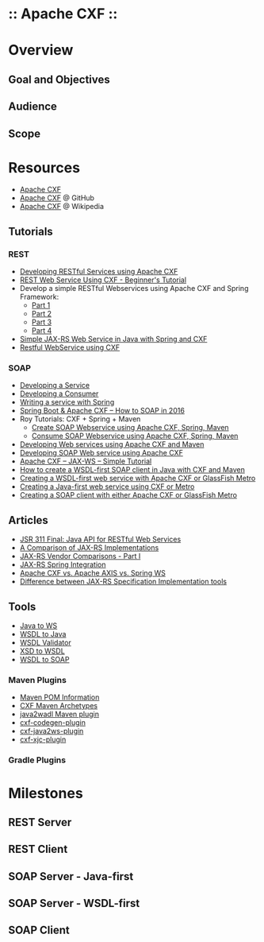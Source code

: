 :: Apache CXF ::
================

# Overview

## Goal and Objectives

## Audience

## Scope

# Resources

- [Apache CXF](http://cxf.apache.org/)
- [Apache CXF](https://github.com/apache/cxf) @ GitHub
- [Apache CXF](https://en.wikipedia.org/wiki/Apache_CXF) @ Wikipedia

## Tutorials

### REST

- [Developing RESTful Services using Apache CXF](https://www.javacodegeeks.com/2013/07/developing-restful-services-using-apache-cxf.html)
- [REST Web Service Using CXF - Beginner's Tutorial](https://dzone.com/articles/rest-web-service-using-cxf)
- Develop a simple RESTful Webservices using Apache CXF and Spring Framework:
    - [Part 1](https://idodevjobs.wordpress.com/2014/08/30/develop-a-simple-restful-webservices-using-apache-cxf-and-spring-framework/)
    - [Part 2](https://idodevjobs.wordpress.com/2014/09/25/develop-a-simple-restful-webservices-using-apache-cxf-and-spring-framework-part-ii/)
    - [Part 3](https://idodevjobs.wordpress.com/2014/10/10/develop-a-simple-restful-webservices-using-apache-cxf-and-spring-framework-part-iii-exceptionerror-handling-using-exceptionmapper/)
    - [Part 4](https://idodevjobs.wordpress.com/2015/04/04/develop-a-simple-restful-webservices-using-apache-cxf-and-spring-framework-part-iv-jax-rs-beanparam-example)
- [Simple JAX-RS Web Service in Java with Spring and CXF](http://www.dreamsyssoft.com/blog/blog.php?/archives/7-Simple-REST-Web-Service-in-Java-with-Spring-and-CXF.html)
- [Restful WebService using CXF](http://www.learninjava.com/pages/restful-webservice-using-cxf.php)

### SOAP

- [Developing a Service](http://cxf.apache.org/docs/developing-a-service.html)
- [Developing a Consumer](http://cxf.apache.org/docs/developing-a-consumer.html)
- [Writing a service with Spring](http://cxf.apache.org/docs/writing-a-service-with-spring.html)
- [Spring Boot & Apache CXF – How to SOAP in 2016](https://blog.codecentric.de/en/2016/02/spring-boot-apache-cxf/)
- Roy Tutorials: CXF + Spring + Maven
    - [Create SOAP Webservice using Apache CXF, Spring, Maven](http://www.roytuts.com/create-soap-webservice-using-apache-cxf-spring-maven/)
    - [Consume SOAP Webservice using Apache CXF, Spring, Maven](http://www.roytuts.com/consume-soap-webservice-using-apache-cxf-spring-maven/)
- [Developing Web services using Apache CXF and Maven](http://www.ctrl-alt-dev.nl/Articles/CXF-Maven/CXF-Maven.html)
- [Developing SOAP Web service using Apache CXF](https://www.javacodegeeks.com/2013/06/developing-soap-web-service-using-apache-cxf.html)
- [Apache CXF – JAX-WS – Simple Tutorial](https://alvinjayreyes.com/2013/05/05/apache-cxf-jax-ws-simple-tutorial/)
- [How to create a WSDL-first SOAP client in Java with CXF and Maven](http://www.logicsector.com/java/how-to-create-a-wsdl-first-soap-client-in-java-with-cxf-and-maven/)
- [Creating a WSDL-first web service with Apache CXF or GlassFish Metro](https://web-gmazza.rhcloud.com/blog/entry/web-service-tutorial)
- [Creating a Java-first web service using CXF or Metro](http://web-gmazza.rhcloud.com/blog/entry/java-first-web-service)
- [Creating a SOAP client with either Apache CXF or GlassFish Metro](http://web-gmazza.rhcloud.com/blog/entry/soap-client-tutorial)

## Articles

- [JSR 311 Final: Java API for RESTful Web Services](https://www.infoq.com/news/2008/09/jsr311-approved)
- [A Comparison of JAX-RS Implementations](https://www.infoq.com/news/2008/10/jaxrs-comparison)
- [JAX-RS Vendor Comparisons - Part I](http://www.jroller.com/Solomon/entry/jax_rs_vendor_comparisons_part)
- [JAX-RS Spring Integration](http://www.jroller.com/Solomon/entry/jax_rs_spring_integration)
- [Apache CXF vs. Apache AXIS vs. Spring WS](https://dzone.com/articles/apache-cxf-vs-apache-axis-vs)
- [Difference between JAX-RS Specification Implementation tools](http://nagesh625.blogspot.co.uk/2014/01/difference-between-jax-rs-specification.html)

## Tools

- [Java to WS](http://cxf.apache.org/docs/java-to-ws.html)
- [WSDL to Java](http://cxf.apache.org/docs/wsdl-to-java.html)
- [WSDL Validator](http://cxf.apache.org/docs/wsdlvalidator.html)
- [XSD to WSDL](http://cxf.apache.org/docs/xsd-to-wsdl.html)
- [WSDL to SOAP](http://cxf.apache.org/docs/wsdl-to-soap.html)

### Maven Plugins

- [Maven POM Information](http://cxf.apache.org/docs/using-cxf-with-maven.html)
- [CXF Maven Archetypes](https://github.com/apache/cxf/tree/master/maven-plugins/archetypes)
- [java2wadl Maven plugin](http://cxf.apache.org/docs/jaxrs-services-description.html#JAXRSServicesDescription-java2wadlMavenplugin)
- [cxf-codegen-plugin](http://cxf.apache.org/docs/maven-cxf-codegen-plugin-wsdl-to-java.html)
- [cxf-java2ws-plugin](http://cxf.apache.org/docs/maven-java2ws-plugin.html)
- [cxf-xjc-plugin](http://cxf.apache.org/cxf-xjc-plugin.html)

### Gradle Plugins

# Milestones

## REST Server

## REST Client

## SOAP Server - Java-first

## SOAP Server - WSDL-first

## SOAP Client

